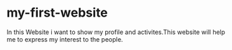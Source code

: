 # my-first-website
In this Website i want to show my profile and activites.This website will help me to express my interest to the people.

